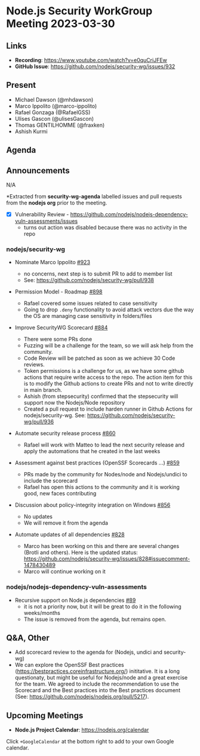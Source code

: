 # Node.js  Security WorkGroup Meeting 2023-03-30

## Links

* **Recording**:  https://www.youtube.com/watch?v=e0quCriJFEw
* **GitHub Issue**: https://github.com/nodejs/security-wg/issues/932

## Present

* Michael Dawson (@mhdawson)
* Marco Ippolito (@marco-ippolito)
* Rafael Gonzaga (@RafaelGSS)
* Ulises Gascon (@ulisesGascon)
* Thomas GENTILHOMME (@fraxken)
* Ashish Kurmi

## Agenda

## Announcements
N/A

*Extracted from **security-wg-agenda** labelled issues and pull requests from the **nodejs org** prior to the meeting.

- [X] Vulnerability Review - https://github.com/nodejs/nodejs-dependency-vuln-assessments/issues
   - turns out action was disabled because there was no activity in the repo

### nodejs/security-wg

* Nominate Marco Ippolito [#923](https://github.com/nodejs/security-wg/issues/923)
  * no concerns, next step is to submit PR to add to member list
  * See: https://github.com/nodejs/security-wg/pull/938

* Permission Model - Roadmap [#898](https://github.com/nodejs/security-wg/issues/898)
  * Rafael covered some issues related to case sensitivity
  * Going to drop `.deny` functionality to avoid attack vectors due the way the OS are managing case sensitivity in folders/files

* Improve SecurityWG Scorecard [#884](https://github.com/nodejs/security-wg/issues/884)
  * There were some PRs done
  * Fuzzing will be a challenge for the team, so we will ask help from the community.
  * Code Review will be patched as soon as we achieve 30 Code reviews.
  * Token permissions is a challenge for us, as we have some github actions that require write access to the repo. The action item for this is to modify the Github actions to create PRs and not to write directly in main branch.
  * Ashish (from stepsecurity) confirmed that the stepsecurity will support now the Nodejs/Node repository
  * Created a pull request to include harden runner in Github Actions for nodejs/security-wg. See: https://github.com/nodejs/security-wg/pull/936


* Automate security release process [#860](https://github.com/nodejs/security-wg/issues/860)
  * Rafael will work with Matteo to lead the next security release and apply the automations that he created in the last weeks

* Assessment against best practices (OpenSSF Scorecards ...) [#859](https://github.com/nodejs/security-wg/issues/859)
  * PRs made by the community for Nodes/node and Nodejs/undici to include the scorecard
  * Rafael has open this actions to the community and it is working good, new faces contributing

* Discussion about policy-integrity integration on Windows [#856](https://github.com/nodejs/security-wg/issues/856)
  * No updates
  * We will remove it from the agenda

* Automate updates of all dependencies [#828](https://github.com/nodejs/security-wg/issues/828)
  * Marco has been working on this and there are several changes (Brotli and others). Here is the updated status: https://github.com/nodejs/security-wg/issues/828#issuecomment-1478430489
  * Marco will continue working on it

### nodejs/nodejs-dependency-vuln-assessments

* Recursive support on Node.js dependencies [#89](https://github.com/nodejs/nodejs-dependency-vuln-assessments/issues/89)
  * it is not a priority now, but it will be great to do it in the following weeks/months
  * The issue is removed from the agenda, but remains open.

## Q&A, Other

* Add scorecard review to the agenda for (Nodejs, undici and security-wg)
* We can explore the OpenSSF Best practices (https://bestpractices.coreinfrastructure.org/) inititative. It is a long questionaty, but might be useful for Nodejs/node and a great exercise for the team. We agreed to include the recommendation to use the Scorecard and the Best practices into the Best practices document (See: https://github.com/nodejs/nodejs.org/pull/5217).

## Upcoming Meetings

* **Node.js Project Calendar**: <https://nodejs.org/calendar>

Click `+GoogleCalendar` at the bottom right to add to your own Google calendar.

